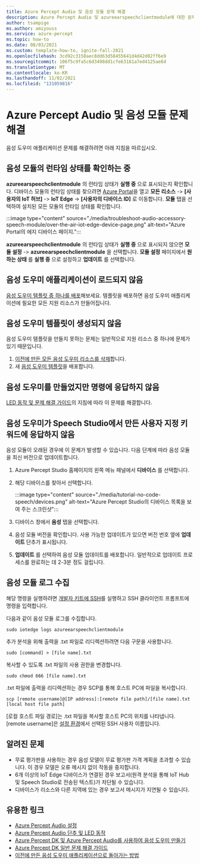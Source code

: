 ```yaml
---
title: Azure Percept Audio 및 음성 모듈 문제 해결
description: Azure Percept Audio 및 azureearspeechclientmodule에 대한 문제 해결 팁 가져오기
author: tsampige
ms.author: amiyouss
ms.service: azure-percept
ms.topic: how-to
ms.date: 08/03/2021
ms.custom: template-how-to, ignite-fall-2021
ms.openlocfilehash: 3cd92c3158aec8dd63d58455641d4d42d02ff6e9
ms.sourcegitcommit: 106f5c9fa5c6d3498dd1cfe63181a7ed4125ae6d
ms.translationtype: MT
ms.contentlocale: ko-KR
ms.lasthandoff: 11/02/2021
ms.locfileid: "131059816"
---
```

# <a name="troubleshoot-azure-percept-audio-and-speech-module"></a>Azure Percept Audio 및 음성 모듈 문제 해결

음성 도우미 애플리케이션 문제를 해결하려면 아래 지침을 따르십시오.

## <a name="checking-runtime-status-of-the-speech-module"></a>음성 모듈의 런타임 상태를 확인하는 중

**azureearspeechclientmodule** 의 런타임 상태가 **실행 중** 으로 표시되는지 확인합니다. 디바이스 모듈의 런타임 상태를 찾으려면 [Azure Portal](https://portal.azure.com/)을 열고 **모든 리소스** ->  **[사용자의 IoT 허브]**  -> **IoT Edge** ->  **[사용자의 디바이스 ID]** 로 이동합니다. **모듈** 탭을 선택하여 설치된 모든 모듈의 런타임 상태를 확인합니다.

:::image type="content" source="./media/troubleshoot-audio-accessory-speech-module/over-the-air-iot-edge-device-page.png" alt-text="Azure Portal의 에지 디바이스 페이지.":::

**azureearspeechclientmodule** 의 런타임 상태가 **실행 중** 으로 표시되지 않으면 **모듈 설정** -> **azureearspeechclientmodule** 을 선택합니다. **모듈 설정** 페이지에서 **원하는 상태** 를 **실행 중** 으로 설정하고 **업데이트** 를 선택합니다.

## <a name="voice-assistant-application-doesnt-load"></a>음성 도우미 애플리케이션이 로드되지 않음
[음성 도우미 템플릿 중 하나를 배포](./tutorial-no-code-speech.md)해보세요. 템플릿을 배포하면 음성 도우미 애플리케이션에 필요한 모든 지원 리소스가 만들어집니다.

## <a name="voice-assistant-template-doesnt-get-created"></a>음성 도우미 템플릿이 생성되지 않음
음성 도우미 템플릿을 만들지 못하는 문제는 일반적으로 지원 리소스 중 하나에 문제가 있기 때문입니다.
1. [이전에 만든 모든 음성 도우미 리소스를 삭제](./delete-voice-assistant-application.md)합니다.
1. 새 [음성 도우미 템플릿](./tutorial-no-code-speech.md)을 배포합니다.

## <a name="voice-assistant-was-created-but-doesnt-respond-to-commands"></a>음성 도우미를 만들었지만 명령에 응답하지 않음
[LED 동작 및 문제 해결 가이드](audio-button-led-behavior.md)의 지침에 따라 이 문제를 해결합니다.

## <a name="voice-assistant-doesnt-respond-to-custom-keywords-created-in-speech-studio"></a>음성 도우미가 Speech Studio에서 만든 사용자 지정 키워드에 응답하지 않음
음성 모듈이 오래된 경우에 이 문제가 발생할 수 있습니다. 다음 단계에 따라 음성 모듈을 최신 버전으로 업데이트합니다.

1. Azure Percept Studio 홈페이지의 왼쪽 메뉴 패널에서 **디바이스** 를 선택합니다.
1. 해당 디바이스를 찾아서 선택합니다.

    :::image type="content" source="./media/tutorial-no-code-speech/devices.png" alt-text="Azure Percept Studio의 디바이스 목록을 보여 주는 스크린샷":::
1. 디바이스 창에서 **음성** 탭을 선택합니다.
1. 음성 모듈 버전을 확인합니다. 사용 가능한 업데이트가 있으면 버전 번호 옆에 **업데이트** 단추가 표시됩니다.
1. **업데이트** 를 선택하여 음성 모듈 업데이트를 배포합니다. 일반적으로 업데이트 프로세스를 완료하는 데 2-3분 정도 걸립니다.

## <a name="collecting-speech-module-logs"></a>음성 모듈 로그 수집
해당 명령을 실행하려면 [개발자 키트에 SSH](./how-to-ssh-into-percept-dk.md)를 실행하고 SSH 클라이언트 프롬프트에 명령을 입력합니다.

다음과 같이 음성 모듈 로그를 수집합니다.

```console
sudo iotedge logs azureearspeechclientmodule
```

추가 분석을 위해 출력을 .txt 파일로 리디렉션하려면 다음 구문을 사용합니다.

```console
sudo [command] > [file name].txt
```

복사할 수 있도록 .txt 파일의 사용 권한을 변경합니다.

```console
sudo chmod 666 [file name].txt
```

.txt 파일에 출력을 리디렉션하는 경우 SCP를 통해 호스트 PC에 파일을 복사합니다.

```console
scp [remote username]@[IP address]:[remote file path]/[file name].txt [local host file path]
```

[로컬 호스트 파일 경로]는 .txt 파일을 복사할 호스트 PC의 위치를 나타냅니다. [remote username]은 [설정 환경](./quickstart-percept-dk-set-up.md)에서 선택된 SSH 사용자 이름입니다.

## <a name="known-issues"></a>알려진 문제
- 무료 평가판을 사용하는 경우 음성 모델이 무료 평가판 가격 계획을 초과할 수 있습니다. 이 경우 모델은 오류 메시지 없이 작동을 중지합니다.
- 6개 이상의 IoT Edge 디바이스가 연결된 경우 보고서(원격 분석을 통해 IoT Hub 및 Speech Studio로 전송된 텍스트)가 차단될 수 있습니다.
- 디바이스가 리소스와 다른 지역에 있는 경우 보고서 메시지가 지연될 수 있습니다. 

## <a name="useful-links"></a>유용한 링크
- [Azure Percept Audio 설정](./quickstart-percept-audio-setup.md)
- [Azure Percept Audio 단추 및 LED 동작](./audio-button-led-behavior.md)
- [Azure Percept DK 및 Azure Percept Audio를 사용하여 음성 도우미 만들기](./tutorial-no-code-speech.md)
- [Azure Percept DK 일반 문제 해결 가이드](./troubleshoot-dev-kit.md)
- [이전에 만든 음성 도우미 애플리케이션으로 돌아가는 방법](return-to-voice-assistant-application-window.md)
